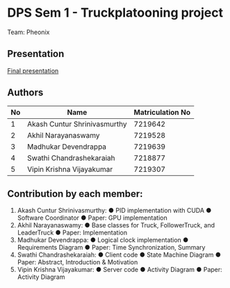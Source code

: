 # DPS Sem 1 - Truckplatooning project
Team: Pheonix

## Presentation
[Final presentation](https://docs.google.com/presentation/d/1JLKeOEfmVOoSep-g4_KhpmQ_otMe995fLQ-V8_wW9JI/edit?usp=sharing)

## Authors
| No | Name | Matriculation No |
| -- | ---- | ---------------- |
| 1 | Akash Cuntur Shrinivasmurthy | 7219642 |
| 2 | Akhil Narayanaswamy | 7219528 |
| 3 | Madhukar Devendrappa | 7219639 |
| 4 | Swathi Chandrashekaraiah | 7218877 | 
| 5 | Vipin Krishna Vijayakumar | 7219307 |


##	Contribution by each member:
1.	Akash Cuntur Shrinivasmurthy:
●	PID implementation with CUDA
●	Software Coordinator
●	Paper: GPU implementation
2.	Akhil Narayanaswamy:
●	Base classes for Truck, FollowerTruck, and LeaderTruck
●	Paper: Implementation
3.	Madhukar Devendrappa:
●	Logical clock implementation
●	Requirements Diagram
●	Paper: Time Synchronization, Summary
4.	Swathi Chandrashekaraiah:
●	Client code
●	State Machine Diagram
●	Paper: Abstract, Introduction & Motivation
5.	Vipin Krishna Vijayakumar:
●	Server code
●	Activity Diagram
●	Paper: Activity Diagram

